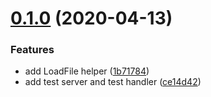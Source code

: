 # [0.1.0](https://github.com/Jesse0Michael/testhelpers/compare/v0.0.0...v0.1.0) (2020-04-13)

### Features

- add LoadFile helper ([1b71784](https://github.com/Jesse0Michael/testhelpers/commit/1b717841dc746408653cab893820e3394ca2dedb))
- add test server and test handler ([ce14d42](https://github.com/Jesse0Michael/testhelpers/commit/ce14d429bb01af46217c1180aa92a7677241a8a2))
